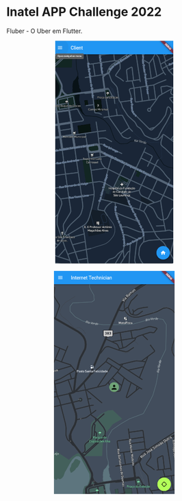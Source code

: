# Inatel APP Challenge 2022

Fluber - O Uber em Flutter.

<p align="center">
  <img height="520" src="images/screen1.png" />
</p>

<p align="center">
  <img height="520" src="images/screen2.png" />
</p>





